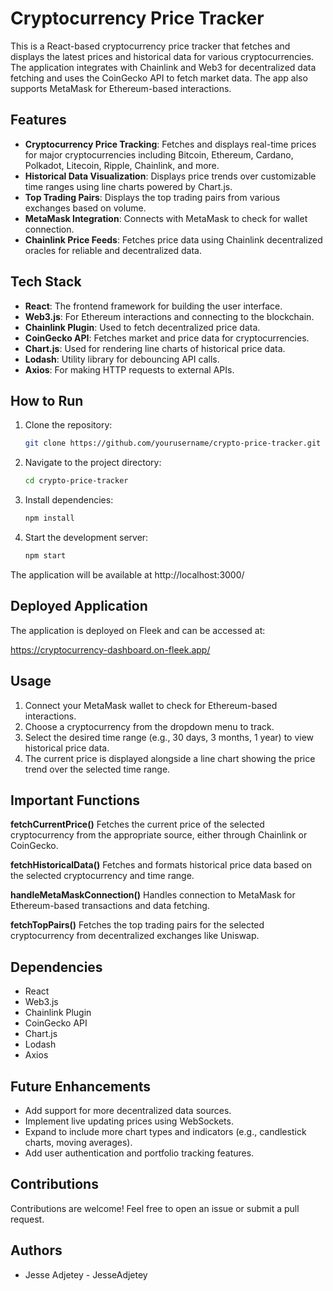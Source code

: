 # Cryptocurrency Price Tracker

This is a React-based cryptocurrency price tracker that fetches and displays the latest prices and historical data for various cryptocurrencies. The application integrates with Chainlink and Web3 for decentralized data fetching and uses the CoinGecko API to fetch market data. The app also supports MetaMask for Ethereum-based interactions.

## Features

- **Cryptocurrency Price Tracking**: Fetches and displays real-time prices for major cryptocurrencies including Bitcoin, Ethereum, Cardano, Polkadot, Litecoin, Ripple, Chainlink, and more.
- **Historical Data Visualization**: Displays price trends over customizable time ranges using line charts powered by Chart.js.
- **Top Trading Pairs**: Displays the top trading pairs from various exchanges based on volume.
- **MetaMask Integration**: Connects with MetaMask to check for wallet connection.
- **Chainlink Price Feeds**: Fetches price data using Chainlink decentralized oracles for reliable and decentralized data.

## Tech Stack

- **React**: The frontend framework for building the user interface.
- **Web3.js**: For Ethereum interactions and connecting to the blockchain.
- **Chainlink Plugin**: Used to fetch decentralized price data.
- **CoinGecko API**: Fetches market and price data for cryptocurrencies.
- **Chart.js**: Used for rendering line charts of historical price data.
- **Lodash**: Utility library for debouncing API calls.
- **Axios**: For making HTTP requests to external APIs.

## How to Run

1. Clone the repository:
   ```bash
   git clone https://github.com/yourusername/crypto-price-tracker.git

2. Navigate to the project directory:
   ```bash
   cd crypto-price-tracker

3. Install dependencies:
   ```bash
   npm install

4. Start the development server:
   ```bash
   npm start

The application will be available at http://localhost:3000/

## Deployed Application
The application is deployed on Fleek and can be accessed at:

https://cryptocurrency-dashboard.on-fleek.app/

## Usage
1. Connect your MetaMask wallet to check for Ethereum-based interactions.
2. Choose a cryptocurrency from the dropdown menu to track.
3. Select the desired time range (e.g., 30 days, 3 months, 1 year) to view historical price data.
4. The current price is displayed alongside a line chart showing the price trend over the selected time range.

## Important Functions
**fetchCurrentPrice()**
Fetches the current price of the selected cryptocurrency from the appropriate source, either through Chainlink or CoinGecko.

**fetchHistoricalData()**
Fetches and formats historical price data based on the selected cryptocurrency and time range.

**handleMetaMaskConnection()**
Handles connection to MetaMask for Ethereum-based transactions and data fetching.

**fetchTopPairs()**
Fetches the top trading pairs for the selected cryptocurrency from decentralized exchanges like Uniswap.

## Dependencies
- React
- Web3.js
- Chainlink Plugin
- CoinGecko API
- Chart.js
- Lodash
- Axios

## Future Enhancements
- Add support for more decentralized data sources.
- Implement live updating prices using WebSockets.
- Expand to include more chart types and indicators (e.g., candlestick charts, moving averages).
- Add user authentication and portfolio tracking features.

## Contributions
Contributions are welcome! Feel free to open an issue or submit a pull request.

## Authors
- Jesse Adjetey - JesseAdjetey


